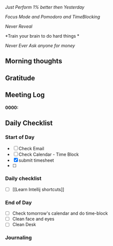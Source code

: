 *Just Perform 1% better then Yesterday*
 
 *Focus Mode and Pomodoro and TimeBlocking* 

 *Never Reveal*
 
*Train your brain to do hard things *

*Never Ever Ask anyone for money*


## Morning thoughts

## Gratitude

## Meeting Log

#### 0000:


## Daily Checklist 

### Start of Day

- [ ] Check Email
- [ ] Check Calendar - Time Block
- [x] submit timesheet
- [ ] 

### Daily checklist
- [ ] [[Learn Intellij shortcuts]] 

### End of Day
- [ ] Check tomorrow's calendar and do time-block
- [ ] Clean face and eyes
- [ ] Clean Desk

### Journaling 



